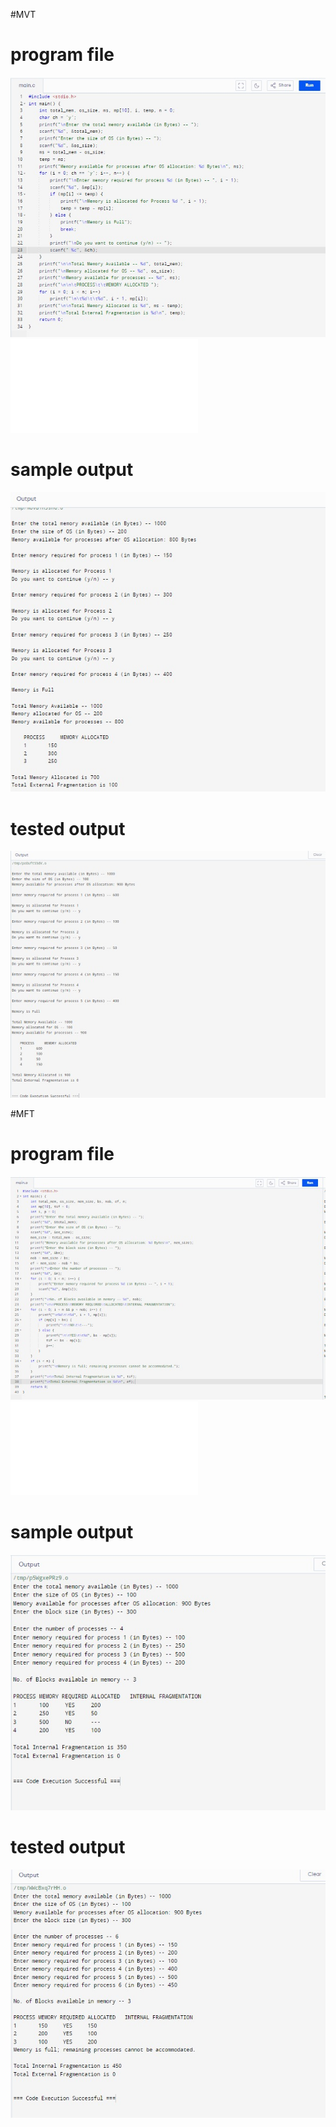 #MVT
# program file
![program file](MVT_code_572.jpeg)
![program file](MVTfile.c)

# sample output
![sample output](mvt_IO1_572.jpeg)

# tested output
![tested output](MVT_EO1_572.jpeg)

#MFT
# program file
![program file](MFT_code_572.jpeg)
![program file](MFTfile.c)

# sample output
![sample output](MFT_IO_572.jpeg)

# tested output
![tested output](MFT_EO_572.jpeg)

